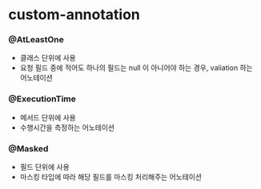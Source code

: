 # custom-annotation

### @AtLeastOne
- 클래스 단위에 사용
- 요청 필드 중에 적어도 하나의 필드는 null 이 아니어야 하는 경우, valiation 하는 어노테이션


### @ExecutionTime
- 메서드 단위에 사용
- 수행시간을 측정하는 어노테이션

### @Masked
- 필드 단위에 사용
- 마스킹 타입에 따라 해당 필드를 마스킹 처리해주는 어노테이션
